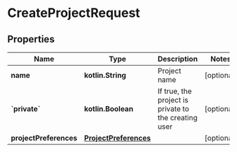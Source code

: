 
# CreateProjectRequest

## Properties
| Name | Type | Description | Notes |
| ------------ | ------------- | ------------- | ------------- |
| **name** | **kotlin.String** | Project name |  [optional] |
| **&#x60;private&#x60;** | **kotlin.Boolean** | If true, the project is private to the creating user |  [optional] |
| **projectPreferences** | [**ProjectPreferences**](ProjectPreferences.md) |  |  [optional] |



